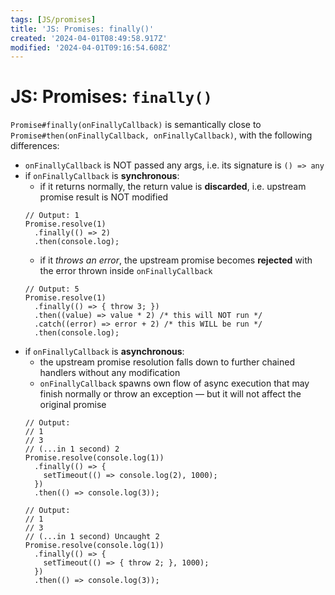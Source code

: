 ```yaml
---
tags: [JS/promises]
title: 'JS: Promises: finally()'
created: '2024-04-01T08:49:58.917Z'
modified: '2024-04-01T09:16:54.608Z'
---
```


# JS: Promises: `finally()`

`Promise#finally(onFinallyCallback)` is semantically close to `Promise#then(onFinallyCallback, onFinallyCallback)`, with the following differences:
- `onFinallyCallback` is NOT passed any args, i.e. its signature is `() => any`
- if `onFinallyCallback` is **synchronous**:
  - if it returns normally, the return value is **discarded**, i.e. upstream promise result is NOT modified
  ```
  // Output: 1
  Promise.resolve(1)
    .finally(() => 2)
    .then(console.log);
  ```
  - if it _throws an error_, the upstream promise becomes **rejected** with the error thrown inside `onFinallyCallback`
  ```
  // Output: 5
  Promise.resolve(1)
    .finally(() => { throw 3; })
    .then((value) => value * 2) /* this will NOT run */
    .catch((error) => error + 2) /* this WILL be run */
    .then(console.log);
  ```
- if `onFinallyCallback` is **asynchronous**:
  - the upstream promise resolution falls down to further chained handlers without any modification
  - `onFinallyCallback` spawns own flow of async execution that may finish normally or throw an exception &mdash; but it will not affect the original promise
  ```
  // Output:
  // 1
  // 3
  // (...in 1 second) 2
  Promise.resolve(console.log(1))
    .finally(() => {
      setTimeout(() => console.log(2), 1000);
    })
    .then(() => console.log(3));

  // Output:
  // 1
  // 3
  // (...in 1 second) Uncaught 2
  Promise.resolve(console.log(1))
    .finally(() => {
      setTimeout(() => { throw 2; }, 1000);
    })
    .then(() => console.log(3));
  ```
